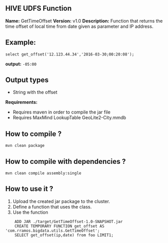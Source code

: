 HIVE UDFS Function
------------------

**Name:** GetTimeOffset
**Version:** v1.0
**Description:** Function that returns the time offset of 
                 local time from date given as parameter 
                 and IP address.

Example:
--------

`select get_offset('12.123.44.34','2016-03-30;00:20:08');`

**output:** `-05:00`

Output types
------------

 - String with the offset

**Requirements:**

 - Requires maven in order to compile the jar file
 - Requires MaxMind LookupTable GeoLite2-City.mmdb

How to compile ?
----------------

    mvn clean package

How to compile with dependencies ?
----------------------------------

    mvn clean compile assembly:single

How to use it ?
---------------

 1.  Upload the created jar package to the cluster.
 2.  Define a function that uses the class.
 3.  Use the function

```
    ADD JAR ./target/GetTimeOffset-1.0-SNAPSHOT.jar
    CREATE TEMPORARY FUNCTION get_offset AS 'com.rramos.bigdata.utils.GetTimeOffset';
    SELECT get_offset(ip,date) from foo LIMIT1; 
```
